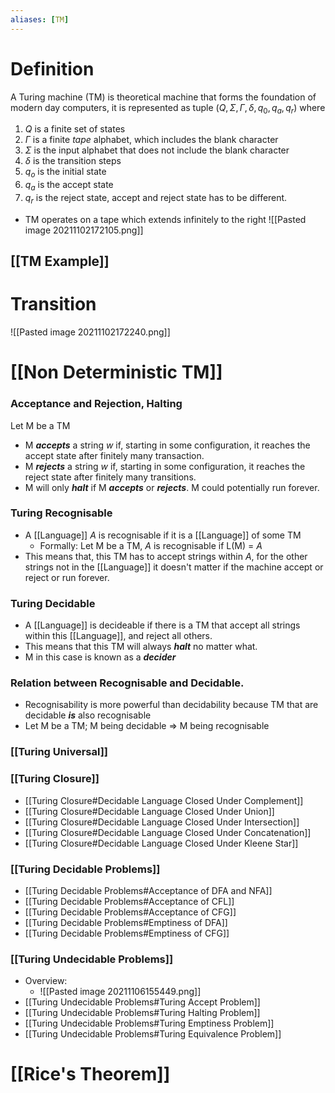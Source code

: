 ```yaml
---
aliases: [TM]
---
```

# Definition
A Turing machine (TM) is theoretical machine that forms the foundation of modern day computers, it is represented as tuple ($Q, \Sigma, \Gamma, \delta, q_0, q_a,q_r$) where
1) $Q$ is a finite set of states
2) $\Gamma$ is a finite *tape* alphabet, which includes the blank character 
3) $\Sigma$ is the input alphabet that does not include the blank character
4) $\delta$ is the transition steps
5) $q_o$ is the initial state
6) $q_a$ is the accept state
7) $q_r$ is the reject state, accept and reject state has to be different.

- TM operates on a tape which extends infinitely to the right
![[Pasted image 20211102172105.png]]

## [[TM Example]]

# Transition
![[Pasted image 20211102172240.png]]

# [[Non Deterministic TM]]

### Acceptance and Rejection, Halting
Let M be a TM
- M ***accepts*** a string $w$ if, starting in some configuration, it reaches the accept state after finitely many transaction.
- M ***rejects*** a string $w$ if, starting in some configuration, it reaches the reject state after finitely many transitions.
- M will only ***halt*** if M ***accepts*** or ***rejects***. M could potentially run forever.

### Turing Recognisable

- A [[Language]] $A$ is recognisable if it is a [[Language]] of some TM
	- Formally: Let M be a TM, $A$ is recognisable if L(M) = $A$
- This means that, this TM has to accept strings within $A$, for the other strings not in the [[Language]] it doesn't matter if the machine accept or reject or run forever.

### Turing Decidable

- A [[Language]] is decideable if there is a TM that accept all strings within this [[Language]], and reject all others.
- This means that this TM will always ***halt*** no matter what.
- M in this case is known as a ***decider***


### Relation between Recognisable and Decidable.
- Recognisability is more powerful than decidability because TM that are decidable ***is*** also recognisable
- Let M be a TM; M being decidable => M being recognisable

### [[Turing Universal]]

### [[Turing Closure]]
- [[Turing Closure#Decidable Language Closed Under Complement]]
- [[Turing Closure#Decidable Language Closed Under Union]]
- [[Turing Closure#Decidable Language Closed Under Intersection]]
- [[Turing Closure#Decidable Language Closed Under Concatenation]]
- [[Turing Closure#Decidable Language Closed Under Kleene Star]]

### [[Turing Decidable Problems]]
- [[Turing Decidable Problems#Acceptance of DFA and NFA]]
- [[Turing Decidable Problems#Acceptance of CFL]]
- [[Turing Decidable Problems#Acceptance of CFG]]
- [[Turing Decidable Problems#Emptiness of DFA]]
- [[Turing Decidable Problems#Emptiness of CFG]]

### [[Turing Undecidable Problems]]
- Overview:
	- ![[Pasted image 20211106155449.png]]
- [[Turing Undecidable Problems#Turing Accept Problem]]
- [[Turing Undecidable Problems#Turing Halting Problem]]
- [[Turing Undecidable Problems#Turing Emptiness Problem]]
- [[Turing Undecidable Problems#Turing Equivalence Problem]]

# [[Rice's Theorem]]
